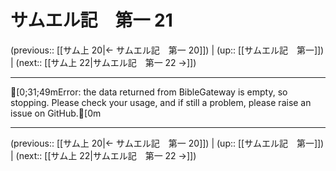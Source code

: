 # サムエル記　第一 21

(previous:: [[サム上 20|← サムエル記　第一 20]]) | (up:: [[サムエル記　第一]]) | (next:: [[サム上 22|サムエル記　第一 22 →]])

***
[0;31;49mError: the data returned from BibleGateway is empty, so stopping. Please check your usage, and if still a problem, please raise an issue on GitHub.[0m

***

(previous:: [[サム上 20|← サムエル記　第一 20]]) | (up:: [[サムエル記　第一]]) | (next:: [[サム上 22|サムエル記　第一 22 →]])
